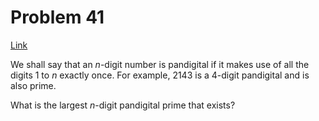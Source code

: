 # Problem 41

[Link](https://projecteuler.net/problem=41)

We shall say that an $n$-digit number is pandigital if it makes use of all the digits $1$ to $n$ exactly once. For example, $2143$ is a $4$-digit pandigital and is also prime.

What is the largest $n$-digit pandigital prime that exists?
